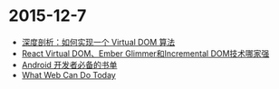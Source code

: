 # 2015-12-7

* [深度剖析：如何实现一个 Virtual DOM 算法](https://github.com/livoras/blog/issues/13)
* [React Virtual DOM、Ember Glimmer和Incremental DOM技术哪家强](http://www.w3ctech.com/topic/1609)
* [Android 开发者必备的书单](http://mp.weixin.qq.com/s?__biz=MzA4MTg4MjkzMw==&mid=401672529&idx=1&sn=e0afdfbdebe2f9cd208b5a00cf4392b7#rd)
* [What Web Can Do Today](https://whatwebcando.today)